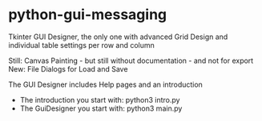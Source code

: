 # python-gui-messaging
Tkinter GUI Designer, the only one with advanced Grid Design
and individual table settings per row and column

Still: Canvas Painting - but still without documentation - and not for export
New: File Dialogs for Load and Save

The GUI Designer includes Help pages and an introduction

- The introduction you start with: python3 intro.py
- The GuiDesigner you start with: python3 main.py
